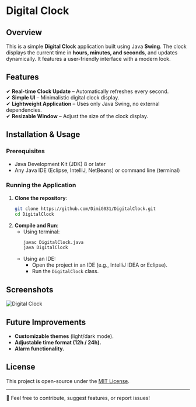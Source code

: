 # Digital Clock

## Overview
This is a simple **Digital Clock** application built using Java **Swing**. The clock displays the current time in **hours, minutes, and seconds**, and updates dynamically. It features a user-friendly interface with a modern look.

## Features
✔ **Real-time Clock Update** – Automatically refreshes every second.  
✔ **Simple UI** – Minimalistic digital clock display.  
✔ **Lightweight Application** – Uses only Java Swing, no external dependencies.  
✔ **Resizable Window** – Adjust the size of the clock display.  

## Installation & Usage
### Prerequisites
- Java Development Kit (JDK) 8 or later
- Any Java IDE (Eclipse, IntelliJ, NetBeans) or command line (terminal)

### Running the Application
1. **Clone the repository**:
   ```sh
   git clone https://github.com/DimiG031/DigitalClock.git
   cd DigitalClock
   ```
2. **Compile and Run**:
   - Using terminal:
     ```sh
     javac DigitalClock.java
     java DigitalClock
     ```
   - Using an IDE:
     - Open the project in an IDE (e.g., IntelliJ IDEA or Eclipse).
     - Run the `DigitalClock` class.

## Screenshots
![Digital Clock](images/digital_clock_screenshot.png)

## Future Improvements
- **Customizable themes** (light/dark mode).
- **Adjustable time format (12h / 24h).**
- **Alarm functionality.**

## License
This project is open-source under the [MIT License](LICENSE).

---
📩 Feel free to contribute, suggest features, or report issues!

